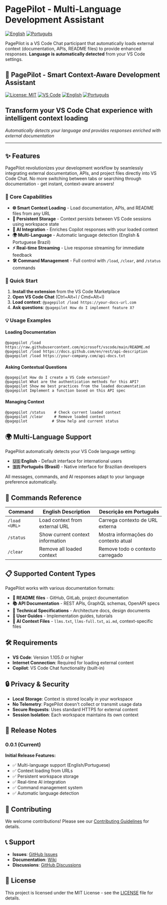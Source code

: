 # PagePilot - Multi-Language Development Assistant

[![English](https://img.shields.io/badge/lang-en-red.svg)](#english) [![Português](https://img.shields.io/badge/lang-pt--br-green.svg)](#português-brasil)

PagePilot is a VS Code Chat participant that automatically loads external context (documentation, APIs, README files) to provide enhanced responses. **Language is automatically detected** from your VS Code settings.

## 🚀 PagePilot - Smart Context-Aware Development Assistant

[![License: MIT](https://img.shields.io/badge/License-MIT-yellow.svg)](https://opensource.org/licenses/MIT)
[![VS Code](https://img.shields.io/badge/VS%20Code-1.105+-blue.svg)](https://code.visualstudio.com/)
[![English](https://img.shields.io/badge/lang-en-red.svg)](#english)
[![Português](https://img.shields.io/badge/lang-pt--br-green.svg)](#português-brasil)

## Transform your VS Code Chat experience with intelligent context loading

_Automatically detects your language and provides responses enriched with external documentation_

---

## ✨ Features

PagePilot revolutionizes your development workflow by seamlessly integrating external documentation, APIs, and project files directly into VS Code Chat. No more switching between tabs or searching through documentation - get instant, context-aware answers!

### 🎯 Core Capabilities

- **🌐 Smart Context Loading** - Load documentation, APIs, and README files from any URL
- **🔄 Persistent Storage** - Context persists between VS Code sessions using workspace state
- **🤖 AI Integration** - Enriches Copilot responses with your loaded context
- **🌍 Multi-Language** - Automatic language detection (English & Portuguese Brazil)
- **⚡ Real-time Streaming** - Live response streaming for immediate feedback
- **🛠 Command Management** - Full control with `/load`, `/clear`, and `/status` commands

### 🚀 Quick Start

1. **Install the extension** from the VS Code Marketplace
2. **Open VS Code Chat** (Ctrl+Alt+I / Cmd+Alt+I)
3. **Load context**: `@pagepilot /load https://your-docs-url.com`
4. **Ask questions**: `@pagepilot How do I implement feature X?`

### 💡 Usage Examples

#### Loading Documentation

```
@pagepilot /load https://raw.githubusercontent.com/microsoft/vscode/main/README.md
@pagepilot /load https://docs.github.com/en/rest/api-description
@pagepilot /load https://your-company.com/api-docs.txt
```

#### Asking Contextual Questions

```
@pagepilot How do I create a VS Code extension?
@pagepilot What are the authentication methods for this API?
@pagepilot Show me best practices from the loaded documentation
@pagepilot Implement a function based on this API spec
```

#### Managing Context

```
@pagepilot /status    # Check current loaded context
@pagepilot /clear     # Remove loaded context
@pagepilot           # Show help and current status
```

## 🌍 Multi-Language Support

PagePilot automatically detects your VS Code language setting:

- **🇺🇸 English** - Default interface for international users
- **🇧🇷 Português (Brasil)** - Native interface for Brazilian developers

All messages, commands, and AI responses adapt to your language preference automatically.

## 🔧 Commands Reference

| Command       | English Description              | Descrição em Português               |
| ------------- | -------------------------------- | ------------------------------------ |
| `/load <URL>` | Load context from external URL   | Carrega contexto de URL externa      |
| `/status`     | Show current context information | Mostra informações do contexto atual |
| `/clear`      | Remove all loaded context        | Remove todo o contexto carregado     |

## 📋 Supported Content Types

PagePilot works with various documentation formats:

- **📄 README files** - GitHub, GitLab, project documentation
- **📚 API Documentation** - REST APIs, GraphQL schemas, OpenAPI specs
- **🔧 Technical Specifications** - Architecture docs, design documents
- **📖 User Guides** - Implementation guides, tutorials
- **🤖 AI Context Files** - `llms.txt`, `llms-full.txt`, `ai.md`, context-specific files

## 🛠 Requirements

- **VS Code**: Version 1.105.0 or higher
- **Internet Connection**: Required for loading external content
- **Copilot**: VS Code Chat functionality (built-in)

## 🔒 Privacy & Security

- **Local Storage**: Context is stored locally in your workspace
- **No Telemetry**: PagePilot doesn't collect or transmit usage data
- **Secure Requests**: Uses standard HTTPS for external content
- **Session Isolation**: Each workspace maintains its own context

## 🚀 Release Notes

### 0.0.1 (Current)

**Initial Release Features:**

- ✅ Multi-language support (English/Portuguese)
- ✅ Context loading from URLs
- ✅ Persistent workspace storage
- ✅ Real-time AI integration
- ✅ Command management system
- ✅ Automatic language detection

## 🤝 Contributing

We welcome contributions! Please see our [Contributing Guidelines](CONTRIBUTING.md) for details.

## 📞 Support

- **Issues**: [GitHub Issues](https://github.com/dmux/pagepilot/issues)
- **Documentation**: [Wiki](https://github.com/dmux/pagepilot/wiki)
- **Discussions**: [GitHub Discussions](https://github.com/dmux/pagepilot/discussions)

## 📄 License

This project is licensed under the MIT License - see the [LICENSE](LICENSE) file for details.


